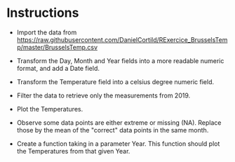 # Instructions

- Import the data from https://raw.githubusercontent.com/DanielCortild/RExercice_BrusselsTemp/master/BrusselsTemp.csv

- Transform the Day, Month and Year fields into a more readable numeric format, and add a Date field.

- Transform the Temperature field into a celsius degree numeric field.

- Filter the data to retrieve only the measurements from 2019.

- Plot the Temperatures.

- Observe some data points are either extreme or missing (NA). Replace those by the mean of the "correct" data points in the same month.

- Create a function taking in a parameter Year. This function should plot the Temperatures from that given Year.
